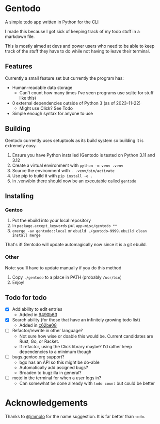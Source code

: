 # Gentodo

A simple todo app written in Python for the CLI

I made this because I got sick of keeping track of my todo stuff in a markdown 
file.

This is mostly aimed at devs and power users who need to be able to keep track
of the stuff they have to do while not having to leave their terminal.

## Features

Currently a small feature set but currently the program has:
- Human-readable data storage 
  - Can't count how many times I've seen programs use sqlite for stuff like this)
- 0 external dependencies outside of Python 3 (as of 2023-11-22)
  - Might use Click? See Todo
- Simple enough syntax for anyone to use

## Building

Gentodo currently uses setuptools as its build system so building it is extremely easy.

1. Ensure you have Python installed (Gentodo is tested on Python 3.11 and 3.12
2. Create a virtual environment with `python -m venv .venv`
3. Source the environment with `. .venv/bin/activate`
4. Use pip to build it with `pip install -e .`
5. In .venv/bin there should now be an executable called `gentodo`

## Installing

### Gentoo

1. Put the ebuild into your local repository
2. In `package.accept_keywords` put `app-misc/gentodo **`
3. `emerge -av gentodo::local` or `ebuild ./gentodo-9999.ebuild clean install merge`

That's it! Gentodo will update automagically now since it is a git ebuild.

### Other

Note: you'll have to update manually if you do this method

1. Copy `./gentodo` to a place in PATH (probably `/usr/bin`)
2. Enjoy!

## Todo for todo

- [x] Add ability to edit entries
  - Added in [9490b63](https://github.com/csfore/gentodo/commit/9490b63381a3f0ea7affca174d3b3eaf27bee64f)
- [x] Search ability (for those that have an infinitely growing todo list)
  - Added in [c62be08](https://github.com/csfore/gentodo/commit/9490b63381a3f0ea7affca174d3b3eaf27bee64f)
- [ ] Refactor/rewrite in other language? 
  - Not sure how wise or doable this would be. Current candidates are Rust, Go, or Racket.
  - If refactor, using the Click library maybe? I'd rather keep dependencies to a minimum though
- [ ] bugs.gentoo.org support?
  - bgo has an API so this might be do-able
  - Automatically add assigned bugs?
  - Broaden to bugzilla in general?
- [ ] motd in the terminal for when a user logs in?
  - Can somewhat be done already with `todo count` but could be better

# Acknowledgements

Thanks to [@immolo](https://github.com/immolo) for the name suggestion. It is far better than `todo`.
